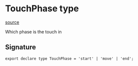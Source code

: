 # TouchPhase type

[source](https://developers.meta.com/horizon-worlds/reference/2.0.0/mobile_gestures_touchphase)

Which phase is the touch in

## Signature

```
export declare type TouchPhase = 'start' | 'move' | 'end';
```